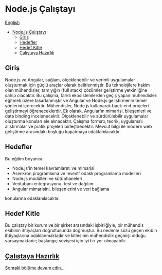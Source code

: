 # Node.js Çalıştayı

[English](../en/0-intro.md)

- [Node.js Çalıştayı](#nodejs-çalıştayı)
  - [Giriş](#giriş)
  - [Hedefler](#hedefler)
  - [Hedef Kitle](#hedef-kitle)
  - [Çalıştaya Hazırlık](#çalıştaya-hazırlık)

## Giriş

Node.js ve Angular, sağlam, ölçeklenebilir ve verimli uygulamalar oluşturmak için güçlü araçlar olarak belirlenmiştir. Bu teknolojilere hakim olan mühendisler, tam yığın (full stack) çözümler geliştirme yetkinliğine sahip olacaktır. Bu çalışma, farklı ekosistemlerden geçiş yapan mühendisleri eğitmek üzere tasarlanmıştır ve Angular ve Node.js geliştirmenin temel yönlerini içerecektir. Mühendisler, Node.js kullanarak back-end projeleri geliştirmeyi öğreneceklerdir. Ek olarak, Angular'ın mimarisi, bileşenleri ve data binding incelenecektir. Ölçeklenebilir ve sürdürülebilir uygulamalar oluşturma konuları ele alınacaktır. Çalışma formatı, teorik, uygulamalı alıştırmalar ve pratik projeleri birleştirecektir. Mevcut bilgi ile modern web geliştirme arasındaki boşluğu kapatmaya odaklanılacaktır.

## Hedefler

Bu eğitim boyunca:

- Node.js'in temel kavramlarını ve mimarisi
- Asenkron programlama ve 'event' odaklı programlama modelleri
- Node.js modülleri ve kütüphaneleri
- Veritabanı entegrasyonu, test ve dağıtım
- Angular mimarisini, bileşenlerini ve veri bağlama

konularına odaklanılacaktır.

## Hedef Kitle

Bu çalıştay bir kurum ve bir şirket arasındaki işbirliğiyle, bir mühendis ekibinin ihtiyaçları doğrultusunda doğmuştur. Bu nedenle sözü geçen ekibin ihtiyaçlarına odaklanmaktadır ve kitlesinin mühendislik geçmişi olduğu varsaymaktadır; başlangıç seviyesi için iyi bir yer olmayabilir.

## [Çalıştaya Hazırlık](./1-prerequisites.md)

[Sonraki bölüme devam edin...](./1-prerequisites.md)
